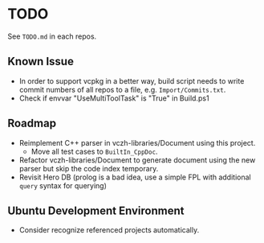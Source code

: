 # TODO

See `TODO.md` in each repos.

## Known Issue

- In order to support vcpkg in a better way, build script needs to write commit numbers of all repos to a file, e.g. `Import/Commits.txt`.
- Check if envvar "UseMultiToolTask" is "True" in Build.ps1

## Roadmap

- Reimplement C++ parser in vczh-libraries/Document using this project.
  - Move all test cases to `BuiltIn_CppDoc`.
- Refactor vczh-libraries/Document to generate document using the new parser but skip the code index temporary.
- Revisit Hero DB (prolog is a bad idea, use a simple FPL with additional `query` syntax for querying)

## Ubuntu Development Environment

- Consider recognize referenced projects automatically.
